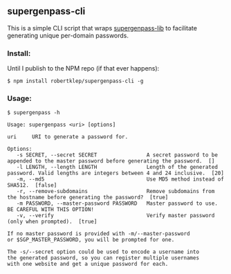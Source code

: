 ## supergenpass-cli

This is a simple CLI script that wraps [supergenpass-lib](https://github.com/chriszarate/supergenpass-lib) to facilitate generating unique per-domain passwords.

### Install:

Until I publish to the NPM repo (if that ever happens):

```
$ npm install robertklep/supergenpass-cli -g
```

### Usage:

```
$ supergenpass -h

Usage: supergenpass <uri> [options]

uri     URI to generate a password for.

Options:
   -s SECRET, --secret SECRET                A secret password to be appended to the master password before generating the password.  []
   -l LENGTH, --length LENGTH                Length of the generated password. Valid lengths are integers between 4 and 24 inclusive.  [20]
   -m, --md5                                 Use MD5 method instead of SHA512.  [false]
   -r, --remove-subdomains                   Remove subdomains from the hostname before generating the password?  [true]
   -m PASSWORD, --master-password PASSWORD   Master password to use. BE CAREFUL WITH THIS OPTION!
   -v, --verify                              Verify master password (only when prompted).  [true]

If no master password is provided with -m/--master-password
or $SGP_MASTER_PASSWORD, you will be prompted for one.

The -s/--secret option could be used to encode a username into
the generated password, so you can register multiple usernames
with one website and get a unique password for each.
```

